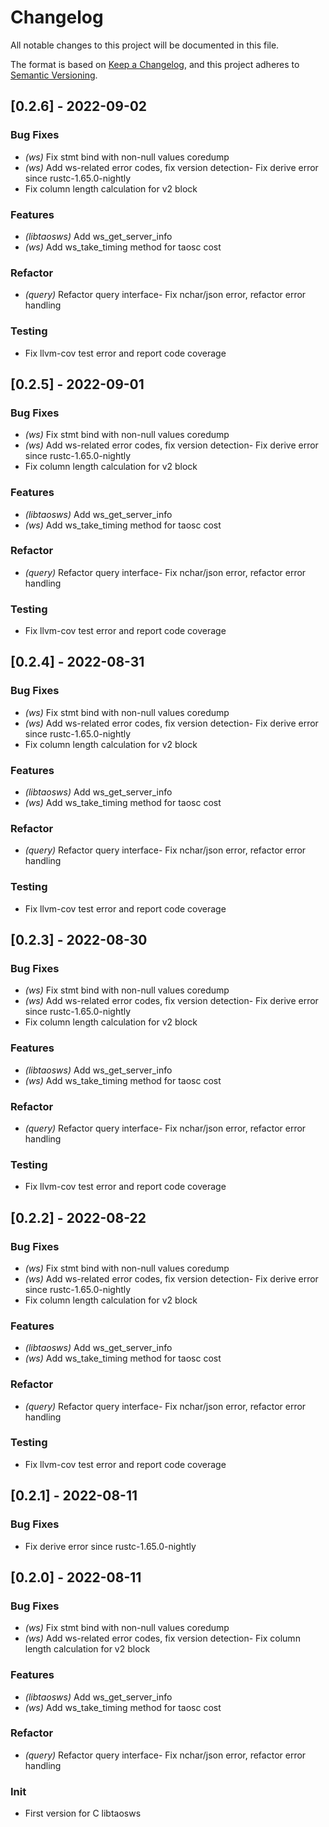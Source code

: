 # Changelog

All notable changes to this project will be documented in this file.


The format is based on [Keep a Changelog](https://keepachangelog.com/en/1.0.0/),
and this project adheres to [Semantic Versioning](https://semver.org/spec/v2.0.0.html).
## [0.2.6] - 2022-09-02

### Bug Fixes

- *(ws)* Fix stmt bind with non-null values coredump
- *(ws)* Add ws-related error codes, fix version detection- Fix derive error since rustc-1.65.0-nightly
- Fix column length calculation for v2 block


### Features

- *(libtaosws)* Add ws_get_server_info
- *(ws)* Add ws_take_timing method for taosc cost

### Refactor

- *(query)* Refactor query interface- Fix nchar/json error, refactor error handling


### Testing
- Fix llvm-cov test error and report code coverage


## [0.2.5] - 2022-09-01

### Bug Fixes

- *(ws)* Fix stmt bind with non-null values coredump
- *(ws)* Add ws-related error codes, fix version detection- Fix derive error since rustc-1.65.0-nightly
- Fix column length calculation for v2 block


### Features

- *(libtaosws)* Add ws_get_server_info
- *(ws)* Add ws_take_timing method for taosc cost

### Refactor

- *(query)* Refactor query interface- Fix nchar/json error, refactor error handling


### Testing
- Fix llvm-cov test error and report code coverage


## [0.2.4] - 2022-08-31

### Bug Fixes

- *(ws)* Fix stmt bind with non-null values coredump
- *(ws)* Add ws-related error codes, fix version detection- Fix derive error since rustc-1.65.0-nightly
- Fix column length calculation for v2 block


### Features

- *(libtaosws)* Add ws_get_server_info
- *(ws)* Add ws_take_timing method for taosc cost

### Refactor

- *(query)* Refactor query interface- Fix nchar/json error, refactor error handling


### Testing
- Fix llvm-cov test error and report code coverage


## [0.2.3] - 2022-08-30

### Bug Fixes

- *(ws)* Fix stmt bind with non-null values coredump
- *(ws)* Add ws-related error codes, fix version detection- Fix derive error since rustc-1.65.0-nightly
- Fix column length calculation for v2 block


### Features

- *(libtaosws)* Add ws_get_server_info
- *(ws)* Add ws_take_timing method for taosc cost

### Refactor

- *(query)* Refactor query interface- Fix nchar/json error, refactor error handling


### Testing
- Fix llvm-cov test error and report code coverage


## [0.2.2] - 2022-08-22

### Bug Fixes

- *(ws)* Fix stmt bind with non-null values coredump
- *(ws)* Add ws-related error codes, fix version detection- Fix derive error since rustc-1.65.0-nightly
- Fix column length calculation for v2 block


### Features

- *(libtaosws)* Add ws_get_server_info
- *(ws)* Add ws_take_timing method for taosc cost

### Refactor

- *(query)* Refactor query interface- Fix nchar/json error, refactor error handling


### Testing
- Fix llvm-cov test error and report code coverage


## [0.2.1] - 2022-08-11

### Bug Fixes
- Fix derive error since rustc-1.65.0-nightly


<!-- generated by git-cliff -->
## [0.2.0] - 2022-08-11

### Bug Fixes

- *(ws)* Fix stmt bind with non-null values coredump
- *(ws)* Add ws-related error codes, fix version detection- Fix column length calculation for v2 block


### Features

- *(libtaosws)* Add ws_get_server_info
- *(ws)* Add ws_take_timing method for taosc cost

### Refactor

- *(query)* Refactor query interface- Fix nchar/json error, refactor error handling


### Init
- First version for C libtaosws


<!-- generated by git-cliff -->
